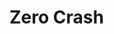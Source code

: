 <p align="center">
    <!-- <a href="https://sentry.io" target="_blank" align="center">
        <img src="https://sentry-brand.storage.googleapis.com/sentry-logo-black.png" width="280">
    </a>
    <br/> -->
    <h1>Zero Crash</h1>
</p>
